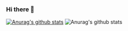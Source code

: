 ### Hi there 👋
[![Anurag's github stats](https://github-readme-stats.vercel.app/api?username=RutuBachhav)](https://github.com/anuraghazra/github-readme-stats)
![Anurag's github stats](https://github-readme-stats.vercel.app/api?username=RutuBachhav&show_icons=true&theme=radical)
